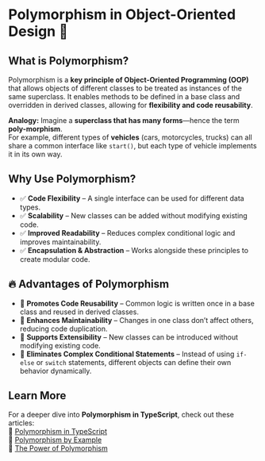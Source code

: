 # Polymorphism in Object-Oriented Design 🔄

## What is Polymorphism?

Polymorphism is a **key principle of Object-Oriented Programming (OOP)** that allows objects of different classes to be treated as instances of the same superclass. It enables methods to be defined in a base class and overridden in derived classes, allowing for **flexibility and code reusability**.

**Analogy:** Imagine a **superclass that has many forms**—hence the term **poly-morphism**.  
For example, different types of **vehicles** (cars, motorcycles, trucks) can all share a common interface like `start()`, but each type of vehicle implements it in its own way.

## Why Use Polymorphism?

- ✅ **Code Flexibility** – A single interface can be used for different data types.
- ✅ **Scalability** – New classes can be added without modifying existing code.
- ✅ **Improved Readability** – Reduces complex conditional logic and improves maintainability.
- ✅ **Encapsulation & Abstraction** – Works alongside these principles to create modular code.

## 🔥 Advantages of Polymorphism  

- 🔹 **Promotes Code Reusability** – Common logic is written once in a base class and reused in derived classes.  
- 🔹 **Enhances Maintainability** – Changes in one class don’t affect others, reducing code duplication.  
- 🔹 **Supports Extensibility** – New classes can be introduced without modifying existing code.  
- 🔹 **Eliminates Complex Conditional Statements** – Instead of using `if-else` or `switch` statements, different objects can define their own behavior dynamically.  

## Learn More

For a deeper dive into **Polymorphism in TypeScript**, check out these articles:  
🔗 [Polymorphism in TypeScript](https://cloudaffle.com/series/object-oriented-typescript/polymorphism-in-typescript/)  
🔗 [Polymorphism by Example](https://cloudaffle.com/series/object-oriented-typescript/polymorphism-by-example/)  
🔗 [The Power of Polymorphism](https://cloudaffle.com/series/object-oriented-typescript/polymorphism-by-example/#the-power-of-polymorphism)
